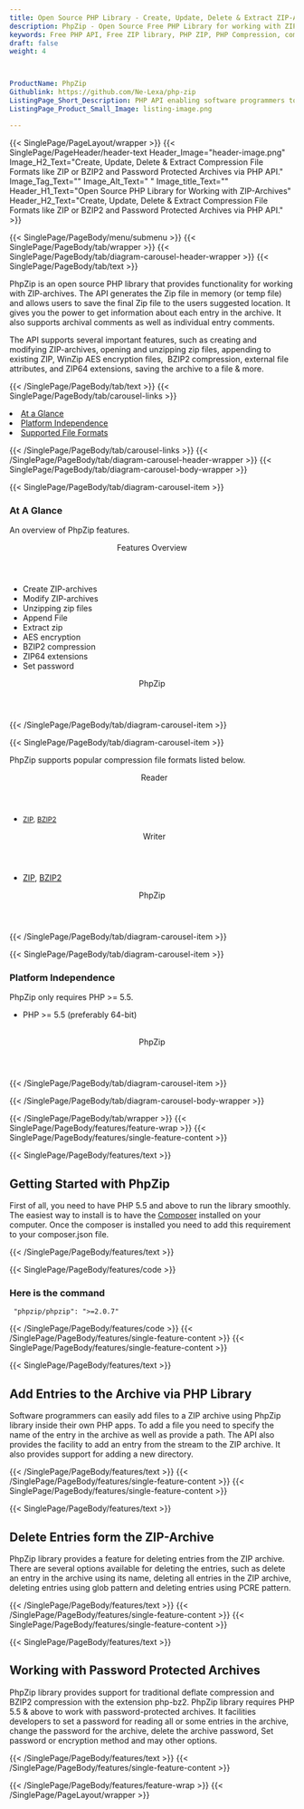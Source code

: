 ```yaml
---
title: Open Source PHP Library - Create, Update, Delete & Extract ZIP-Archives
description: PhpZip - Open Source Free PHP Library for working with ZIP-Archives. Create, Update, Open & Extract ZIP-Archives & Password Protected Archives via PHP API.
keywords: Free PHP API, Free ZIP library, PHP ZIP, PHP Compression, compress files, decompress files, ZIP PHP API, PHP compression Library, Open Source PHP Library, PHP Zip programming, create  zip archives, Opening zip archives, Modify ZIP archives, save archive to a file, BZIP2 compression, Password Protected Archives
draft: false
weight: 4



ProductName: PhpZip
Githublink: https://github.com/Ne-Lexa/php-zip
ListingPage_Short_Description: PHP API enabling software programmers to work with popular compression file formats from within your own apps.
ListingPage_Product_Small_Image: listing-image.png 

---
```


{{< SinglePage/PageLayout/wrapper >}}
{{< SinglePage/PageHeader/header-text
Header_Image="header-image.png"
Image_H2_Text="Create, Update, Delete & Extract Compression File Formats like ZIP or BZIP2 and Password Protected Archives via PHP API."
Image_Tag_Text=""
Image_Alt_Text=" "
Image_title_Text=""
Header_H1_Text="Open Source PHP Library for Working with ZIP-Archives"
Header_H2_Text="Create, Update, Delete & Extract Compression File Formats like ZIP or BZIP2 and Password Protected Archives via PHP API." >}}

{{< SinglePage/PageBody/menu/submenu >}}
{{< SinglePage/PageBody/tab/wrapper >}}
{{< SinglePage/PageBody/tab/diagram-carousel-header-wrapper >}}
{{< SinglePage/PageBody/tab/text >}}



<p>PhpZip is an open source PHP library that provides functionality for working with ZIP-archives. The API generates the Zip file in memory (or temp file) and allows users to save the final Zip file to the users suggested location. It gives you the power to get information about each entry in the archive. It also supports archival comments as well as individual entry comments.</p>
<p>The API supports several important features, such as creating and modifying ZIP-archives, opening and unzipping zip files, appending to existing ZIP, WinZip AES encryption files,  BZIP2 compression, external file attributes, and ZIP64 extensions, saving the archive to a file & more.</p>

{{< /SinglePage/PageBody/tab/text >}}
{{< SinglePage/PageBody/tab/carousel-links >}}

<li data-target="#diagramcarousel" data-slide-to="0"><a href="#">At a Glance</a></li>
<li data-target="#diagramcarousel" data-slide-to="2"><a href="#">Platform Independence</a></li>
<li data-target="#diagramcarousel" data-slide-to="1"><a class="activetab" href="#">Supported File Formats</a></li>


{{< /SinglePage/PageBody/tab/carousel-links >}}
{{< /SinglePage/PageBody/tab/diagram-carousel-header-wrapper >}}
{{< SinglePage/PageBody/tab/diagram-carousel-body-wrapper >}}

{{< SinglePage/PageBody/tab/diagram-carousel-item >}}
<h3>At A Glance</h3>
<p>An overview of PhpZip features.</p>
<div class="diagram1 d1-poi">
<div class="d1-row">
<div class="d1-col d1-left"><header>Features Overview</header>
<ul>
<li>Create ZIP-archives</li>
<li>Modify ZIP-archives</li>
<li>Unzipping zip files</li>
<li>Append File</li>
<li>Extract zip</li>
<li>AES encryption</li>
<li>BZIP2 compression</li>
<li>ZIP64 extensions</li>
<li>Set password </li>
</ul>
</div>
</div>
<div class="d1-logo" style="border: none;"><!--<img src='listing-image.png' alt="Compression APIs for .NET" />--><header>PhpZip</header><footer><small></small></footer></div>
<!--/logo--></div>
<!--/diagram1-->
{{< /SinglePage/PageBody/tab/diagram-carousel-item >}}

{{< SinglePage/PageBody/tab/diagram-carousel-item >}}
<p>PhpZip supports popular compression file formats listed below.</p>
<div class="diagram1 d2  d1-poi">
<div class="d1-row">
<div class="d1-col d1-left"><header><i class="fa fa-arrows-v "> </i> Reader</header>
<ul>
<li><a style="font-size: 12.16px;" href="https://docs.fileformat.com/compression/zip/">ZIP</a><span style="font-size: 12.16px;">, </span><a style="font-size: 12.16px;" href="https://docs.fileformat.com/compression/bz2/">BZIP2</a></li>
</ul>
</div>
<!--/left-->
<div class="d1-col d1-right"><header><i class="fa  fa-long-arrow-down"> </i> Writer</header>
<ul>
<li><a href="https://docs.fileformat.com/compression/zip/">ZIP</a>, <a href="https://docs.fileformat.com/compression/bz2/">BZIP2</a></li>
</ul>
</div>
<!--/right--></div>
<!--/row-->
<div class="d1-logo" style="border: none;"><!--<img src='listing-image.png' alt="Compression APIs for .NET" />--><header>PhpZip</header><footer><small></small></footer></div>
<!--/logo--></div>
<!--/diagram2-->
{{< /SinglePage/PageBody/tab/diagram-carousel-item >}}

{{< SinglePage/PageBody/tab/diagram-carousel-item >}}
<h3>Platform Independence</h3>
<p>PhpZip only requires PHP &gt;= 5.5.</p>
<div class="diagram1 d1-poi">
<div class="d1-row">
<div class="d1-col d1-left">
<ul>
<li>PHP &gt;= 5.5 (preferably 64-bit)</li>
</ul>
</div>
<!--/left-->
<div class="d1-col d1-right"> </div>
<!--/right--></div>
<!--/row-->
<div class="d1-logo" style="border: none;"><!--<img src='listing-image.png' alt="Compression APIs for .NET" />--><header>PhpZip</header><footer><small></small></footer></div>
<!--/logo--></div>
<!--/diagram2 -->
{{< /SinglePage/PageBody/tab/diagram-carousel-item >}}

{{< /SinglePage/PageBody/tab/diagram-carousel-body-wrapper >}}

{{< /SinglePage/PageBody/tab/wrapper >}}
{{< SinglePage/PageBody/features/feature-wrap >}}
{{< SinglePage/PageBody/features/single-feature-content >}}

{{< SinglePage/PageBody/features/text >}}
<h2 class="h2title">Getting Started with PhpZip</h2>
<p>First of all, you need to have PHP 5.5 and above to run the library smoothly. The easiest way to install is to have the <a href="https://getcomposer.org/">Composer</a> installed on your computer. Once the composer is installed you need to add this requirement to your composer.json file.</p>
{{< /SinglePage/PageBody/features/text >}}

{{< SinglePage/PageBody/features/code >}}
<h3>Here is the command</h3>
<pre><code class="html"> "phpzip/phpzip": "&gt;=2.0.7"   <br></code></pre>

{{< /SinglePage/PageBody/features/code >}}
{{< /SinglePage/PageBody/features/single-feature-content >}}
{{< SinglePage/PageBody/features/single-feature-content >}}

{{< SinglePage/PageBody/features/text >}}
<h2 class="h2title">Add Entries to the Archive via PHP Library</h2>
<p>Software programmers can easily add files to a ZIP archive using PhpZip library inside their own PHP apps. To add a file you need to specify the name of the entry in the archive as well as provide a path. The API also provides the facility to add an entry from the stream to the ZIP archive. It also provides support for adding a new directory.</p>

{{< /SinglePage/PageBody/features/text >}}
{{< /SinglePage/PageBody/features/single-feature-content >}}
{{< SinglePage/PageBody/features/single-feature-content >}}

{{< SinglePage/PageBody/features/text >}}
<h2 class="h2title">Delete Entries form the ZIP-Archive</h2>
<p>PhpZip library provides a feature for deleting entries from the ZIP archive. There are several options available for deleting the entries, such as delete an entry in the archive using its name, deleting all entries in the ZIP archive, deleting entries using glob pattern and deleting entries using PCRE pattern.</p>

{{< /SinglePage/PageBody/features/text >}}
{{< /SinglePage/PageBody/features/single-feature-content >}}
{{< SinglePage/PageBody/features/single-feature-content >}}

{{< SinglePage/PageBody/features/text >}}
<h2 class="h2title">Working with Password Protected Archives</h2>
<p>PhpZip library provides support for traditional deflate compression and BZIP2 compression with the extension php-bz2. PhpZip library requires PHP 5.5 & above to work with password-protected archives. It facilities developers to set a password for reading all or some entries in the archive, change the password for the archive, delete the archive password, Set password or encryption method and may other options.</p>

{{< /SinglePage/PageBody/features/text >}}
{{< /SinglePage/PageBody/features/single-feature-content >}}

{{< /SinglePage/PageBody/features/feature-wrap >}}
{{< /SinglePage/PageLayout/wrapper >}}